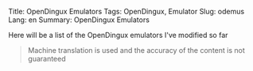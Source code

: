 Title: OpenDingux Emulators
Tags: OpenDingux, Emulator
Slug: odemus
Lang: en
Summary: OpenDingux Emulators

Here will be a list of the OpenDingux emulators I've modified so far

> Machine translation is used and the accuracy of the content is not guaranteed
